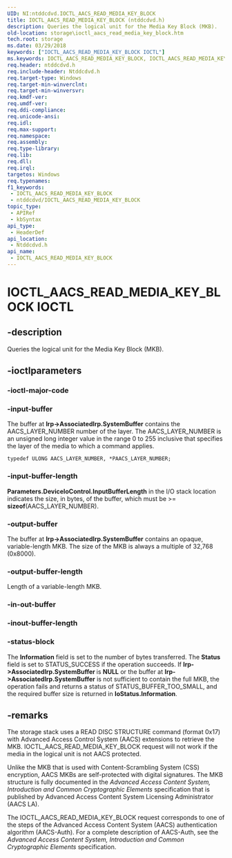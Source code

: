 ```yaml
---
UID: NI:ntddcdvd.IOCTL_AACS_READ_MEDIA_KEY_BLOCK
title: IOCTL_AACS_READ_MEDIA_KEY_BLOCK (ntddcdvd.h)
description: Queries the logical unit for the Media Key Block (MKB).
old-location: storage\ioctl_aacs_read_media_key_block.htm
tech.root: storage
ms.date: 03/29/2018
keywords: ["IOCTL_AACS_READ_MEDIA_KEY_BLOCK IOCTL"]
ms.keywords: IOCTL_AACS_READ_MEDIA_KEY_BLOCK, IOCTL_AACS_READ_MEDIA_KEY_BLOCK control, IOCTL_AACS_READ_MEDIA_KEY_BLOCK control code [Storage Devices], k307_0e90884e-4c78-4fd5-b30c-eed14d73ba5e.xml, ntddcdvd/IOCTL_AACS_READ_MEDIA_KEY_BLOCK, storage.ioctl_aacs_read_media_key_block
req.header: ntddcdvd.h
req.include-header: Ntddcdvd.h
req.target-type: Windows
req.target-min-winverclnt: 
req.target-min-winversvr: 
req.kmdf-ver: 
req.umdf-ver: 
req.ddi-compliance: 
req.unicode-ansi: 
req.idl: 
req.max-support: 
req.namespace: 
req.assembly: 
req.type-library: 
req.lib: 
req.dll: 
req.irql: 
targetos: Windows
req.typenames: 
f1_keywords:
 - IOCTL_AACS_READ_MEDIA_KEY_BLOCK
 - ntddcdvd/IOCTL_AACS_READ_MEDIA_KEY_BLOCK
topic_type:
 - APIRef
 - kbSyntax
api_type:
 - HeaderDef
api_location:
 - Ntddcdvd.h
api_name:
 - IOCTL_AACS_READ_MEDIA_KEY_BLOCK
---
```


# IOCTL_AACS_READ_MEDIA_KEY_BLOCK IOCTL


## -description

Queries the logical unit for the Media Key Block (MKB).

## -ioctlparameters

### -ioctl-major-code

### -input-buffer

The buffer at <b>Irp->AssociatedIrp.SystemBuffer</b> contains the AACS_LAYER_NUMBER number of the layer. The AACS_LAYER_NUMBER is an unsigned long integer value in the range 0 to 255 inclusive that specifies the layer of the media to which a command applies.

<code>typedef ULONG AACS_LAYER_NUMBER, *PAACS_LAYER_NUMBER;
</code>

### -input-buffer-length

<b>Parameters.DeviceIoControl.InputBufferLength</b> in the I/O stack location indicates the size, in bytes, of the buffer, which must be >= <b>sizeof</b>(AACS_LAYER_NUMBER).

### -output-buffer

The buffer at <b>Irp->AssociatedIrp.SystemBuffer</b> contains an opaque, variable-length MKB. The size of the MKB is always a multiple of 32,768 (0x8000).

### -output-buffer-length

Length of a variable-length MKB.

### -in-out-buffer

### -inout-buffer-length

### -status-block

The <b>Information</b> field is set to the number of bytes transferred. The <b>Status</b> field is set to STATUS_SUCCESS if the operation succeeds. If <b>Irp->AssociatedIrp.SystemBuffer </b>is <b>NULL</b> or the buffer at <b>Irp->AssociatedIrp.SystemBuffer</b> is not sufficient to contain the full MKB, the operation fails and returns a status of STATUS_BUFFER_TOO_SMALL, and the required buffer size is returned in <b>IoStatus.Information</b>.

## -remarks

The storage stack uses a READ DISC STRUCTURE command (format 0x17) with Advanced Access Control System (AACS) extensions to retrieve the MKB. IOCTL_AACS_READ_MEDIA_KEY_BLOCK request will not work if the media in the logical unit is not AACS protected. 

Unlike the MKB that is used with Content-Scrambling System (CSS) encryption, AACS MKBs are self-protected with digital signatures. The MKB structure is fully documented in the <i>Advanced Access Content System, Introduction and Common Cryptographic Elements</i> specification that is published by Advanced Access Content System Licensing Administrator (AACS LA).

The IOCTL_AACS_READ_MEDIA_KEY_BLOCK request corresponds to one of the steps of the Advanced Access Content System (AACS) authentication algorithm (AACS-Auth). For a complete description of AACS-Auth, see the <i>Advanced Access Content System, Introduction and Common Cryptographic Elements</i> specification.

